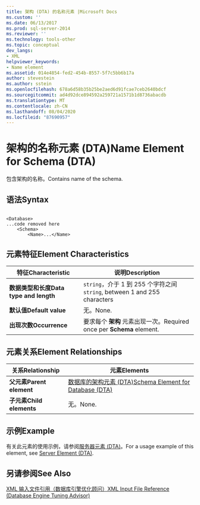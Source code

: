 ```yaml
---
title: 架构 (DTA) 的名称元素 |Microsoft Docs
ms.custom: ''
ms.date: 06/13/2017
ms.prod: sql-server-2014
ms.reviewer: ''
ms.technology: tools-other
ms.topic: conceptual
dev_langs:
- XML
helpviewer_keywords:
- Name element
ms.assetid: 014e4854-fed2-454b-8557-5f7c5bb6b17a
author: stevestein
ms.author: sstein
ms.openlocfilehash: 678a6d58b35b25be2aed6d91fcae7ceb2640bdcf
ms.sourcegitcommit: ad4d92dce894592a259721a1571b1d8736abacdb
ms.translationtype: MT
ms.contentlocale: zh-CN
ms.lasthandoff: 08/04/2020
ms.locfileid: "87690957"
---
```

# <a name="name-element-for-schema-dta"></a><span data-ttu-id="c7ad6-102">架构的名称元素 (DTA)</span><span class="sxs-lookup"><span data-stu-id="c7ad6-102">Name Element for Schema (DTA)</span></span>
  <span data-ttu-id="c7ad6-103">包含架构的名称。</span><span class="sxs-lookup"><span data-stu-id="c7ad6-103">Contains name of the schema.</span></span>  
  
## <a name="syntax"></a><span data-ttu-id="c7ad6-104">语法</span><span class="sxs-lookup"><span data-stu-id="c7ad6-104">Syntax</span></span>  
  
```  
  
<Database>  
...code removed here  
    <Schema>  
        <Name>...</Name>  
```  
  
## <a name="element-characteristics"></a><span data-ttu-id="c7ad6-105">元素特征</span><span class="sxs-lookup"><span data-stu-id="c7ad6-105">Element Characteristics</span></span>  
  
|<span data-ttu-id="c7ad6-106">特征</span><span class="sxs-lookup"><span data-stu-id="c7ad6-106">Characteristic</span></span>|<span data-ttu-id="c7ad6-107">说明</span><span class="sxs-lookup"><span data-stu-id="c7ad6-107">Description</span></span>|  
|--------------------|-----------------|  
|<span data-ttu-id="c7ad6-108">**数据类型和长度**</span><span class="sxs-lookup"><span data-stu-id="c7ad6-108">**Data type and length**</span></span>|<span data-ttu-id="c7ad6-109">`string`，介于 1 到 255 个字符之间</span><span class="sxs-lookup"><span data-stu-id="c7ad6-109">`string`, between 1 and 255 characters</span></span>|  
|<span data-ttu-id="c7ad6-110">**默认值**</span><span class="sxs-lookup"><span data-stu-id="c7ad6-110">**Default value**</span></span>|<span data-ttu-id="c7ad6-111">无。</span><span class="sxs-lookup"><span data-stu-id="c7ad6-111">None.</span></span>|  
|<span data-ttu-id="c7ad6-112">**出现次数**</span><span class="sxs-lookup"><span data-stu-id="c7ad6-112">**Occurrence**</span></span>|<span data-ttu-id="c7ad6-113">要求每个 **架构** 元素出现一次。</span><span class="sxs-lookup"><span data-stu-id="c7ad6-113">Required once per **Schema** element.</span></span>|  
  
## <a name="element-relationships"></a><span data-ttu-id="c7ad6-114">元素关系</span><span class="sxs-lookup"><span data-stu-id="c7ad6-114">Element Relationships</span></span>  
  
|<span data-ttu-id="c7ad6-115">关系</span><span class="sxs-lookup"><span data-stu-id="c7ad6-115">Relationship</span></span>|<span data-ttu-id="c7ad6-116">元素</span><span class="sxs-lookup"><span data-stu-id="c7ad6-116">Elements</span></span>|  
|------------------|--------------|  
|<span data-ttu-id="c7ad6-117">**父元素**</span><span class="sxs-lookup"><span data-stu-id="c7ad6-117">**Parent element**</span></span>|[<span data-ttu-id="c7ad6-118">数据库的架构元素 (DTA)</span><span class="sxs-lookup"><span data-stu-id="c7ad6-118">Schema Element for Database &#40;DTA&#41;</span></span>](schema-element-for-database-dta.md)|  
|<span data-ttu-id="c7ad6-119">**子元素**</span><span class="sxs-lookup"><span data-stu-id="c7ad6-119">**Child elements**</span></span>|<span data-ttu-id="c7ad6-120">无。</span><span class="sxs-lookup"><span data-stu-id="c7ad6-120">None.</span></span>|  
  
## <a name="example"></a><span data-ttu-id="c7ad6-121">示例</span><span class="sxs-lookup"><span data-stu-id="c7ad6-121">Example</span></span>  
 <span data-ttu-id="c7ad6-122">有关此元素的使用示例，请参阅[服务器元素 (DTA)](server-element-dta.md)。</span><span class="sxs-lookup"><span data-stu-id="c7ad6-122">For a usage example of this element, see [Server Element &#40;DTA&#41;](server-element-dta.md).</span></span>  
  
## <a name="see-also"></a><span data-ttu-id="c7ad6-123">另请参阅</span><span class="sxs-lookup"><span data-stu-id="c7ad6-123">See Also</span></span>  
 [<span data-ttu-id="c7ad6-124">XML 输入文件引用（数据库引擎优化顾问）</span><span class="sxs-lookup"><span data-stu-id="c7ad6-124">XML Input File Reference &#40;Database Engine Tuning Advisor&#41;</span></span>](xml-input-file-reference-database-engine-tuning-advisor.md)  
  
  
